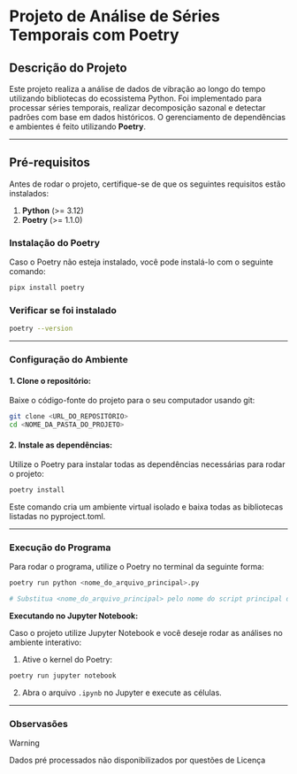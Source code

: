 # **Projeto de Análise de Séries Temporais com Poetry**

## **Descrição do Projeto**
Este projeto realiza a análise de dados de vibração ao longo do tempo utilizando bibliotecas do ecossistema Python. Foi implementado para processar séries temporais, realizar decomposição sazonal e detectar padrões com base em dados históricos. O gerenciamento de dependências e ambientes é feito utilizando **Poetry**.

---

## **Pré-requisitos**

Antes de rodar o projeto, certifique-se de que os seguintes requisitos estão instalados:

1. **Python** (>= 3.12)
2. **Poetry** (>= 1.1.0)

### **Instalação do Poetry**
Caso o Poetry não esteja instalado, você pode instalá-lo com o seguinte comando:

```bash
pipx install poetry
```

### **Verificar se foi instalado**

```bash
poetry --version
```

---

### **Configuração do Ambiente**

#### 1. **Clone o repositório:**
Baixe o código-fonte do projeto para o seu computador usando git:

```bash
git clone <URL_DO_REPOSITÓRIO>
cd <NOME_DA_PASTA_DO_PROJETO>
```

#### 2. **Instale as dependências:**
Utilize o Poetry para instalar todas as dependências necessárias para rodar o projeto:

```bash
poetry install
```

Este comando cria um ambiente virtual isolado e baixa todas as bibliotecas listadas no pyproject.toml.

---

### **Execução do Programa**

Para rodar o programa, utilize o Poetry no terminal da seguinte forma:

```bash
poetry run python <nome_do_arquivo_principal>.py

# Substitua <nome_do_arquivo_principal> pelo nome do script principal do projeto.
```

**Executando no Jupyter Notebook:**

Caso o projeto utilize Jupyter Notebook e você deseje rodar as análises no ambiente interativo:

1. Ative o kernel do Poetry:
```bash
poetry run jupyter notebook
```
2. Abra o arquivo `.ipynb` no Jupyter e execute as células.

---

### Observasões

> [!WARNING]
> Dados pré processados não disponibilizados por questões de Licença
